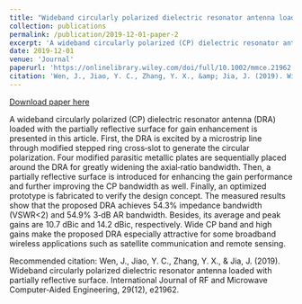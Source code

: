 ```yaml
---
title: "Wideband circularly polarized dielectric resonator antenna loaded with partially reflective surface"
collection: publications
permalink: /publication/2019-12-01-paper-2
excerpt: 'A wideband circularly polarized (CP) dielectric resonator antenna (DRA) loaded with the partially reflective surface for gain enhancement is presented in this article. First, the DRA is excited by a microstrip line through modified stepped ring cross‐slot to generate the circular polarization. Four modified parasitic metallic plates are sequentially placed around the DRA for greatly widening the axial‐ratio bandwidth. Then, a partially reflective surface is introduced for enhancing the gain performance and further improving the CP bandwidth as well. Finally, an optimized prototype is fabricated to verify the design concept. The measured results show that the proposed DRA achieves 54.3% impedance bandwidth (VSWR<2) and 54.9% 3‐dB AR bandwidth. Besides, its average and peak gains are 10.7 dBic and 14.2 dBic, respectively. Wide CP band and high gains make the proposed DRA especially attractive for some broadband wireless applications such as satellite communication and remote sensing.'
date: 2019-12-01
venue: 'Journal'
paperurl: 'https://onlinelibrary.wiley.com/doi/full/10.1002/mmce.21962'
citation: 'Wen, J., Jiao, Y. C., Zhang, Y. X., &amp; Jia, J. (2019). Wideband circularly polarized dielectric resonator antenna loaded with partially reflective surface. International Journal of RF and Microwave Computer‐Aided Engineering, 29(12), e21962.'
---
```


<a href='https://onlinelibrary.wiley.com/doi/full/10.1002/mmce.21962'>Download paper here</a>

A wideband circularly polarized (CP) dielectric resonator antenna (DRA) loaded with the partially reflective surface for gain enhancement is presented in this article. First, the DRA is excited by a microstrip line through modified stepped ring cross‐slot to generate the circular polarization. Four modified parasitic metallic plates are sequentially placed around the DRA for greatly widening the axial‐ratio bandwidth. Then, a partially reflective surface is introduced for enhancing the gain performance and further improving the CP bandwidth as well. Finally, an optimized prototype is fabricated to verify the design concept. The measured results show that the proposed DRA achieves 54.3% impedance bandwidth (VSWR<2) and 54.9% 3‐dB AR bandwidth. Besides, its average and peak gains are 10.7 dBic and 14.2 dBic, respectively. Wide CP band and high gains make the proposed DRA especially attractive for some broadband wireless applications such as satellite communication and remote sensing.

Recommended citation: Wen, J., Jiao, Y. C., Zhang, Y. X., & Jia, J. (2019). Wideband circularly polarized dielectric resonator antenna loaded with partially reflective surface. International Journal of RF and Microwave Computer‐Aided Engineering, 29(12), e21962.